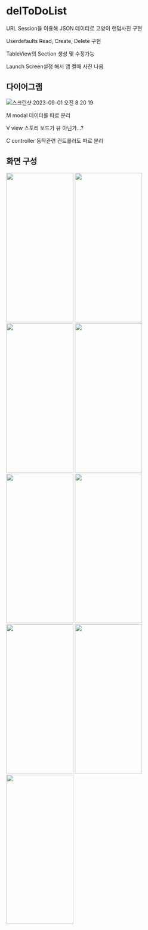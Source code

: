 # delToDoList
URL Session을 이용해 JSON 데이터로 고양이 랜덤사진 구현  

Userdefaults Read, Create, Delete 구현  

TableView의 Section 생성 및 수정가능  

Launch Screen설정 해서 앱 켤때 사진 나옴  



## 다이어그램
![스크린샷 2023-09-01 오전 8 20 19](https://github.com/wjdehdry3/swift_TodoList/assets/64249456/caa34e49-bf64-44aa-bcea-cc1678a52d7b)


M  modal        데이터를 따로 분리  

V  view         스토리 보드가 뷰 아닌가...?  

C  controller  동작관련 컨트롤러도 따로 분리  



## 화면 구성
<img src= "https://github.com/wjdehdry3/swift_TodoList/assets/64249456/78b7bf53-f1f3-484f-b302-4e715f59d73e.png" width="180" height="400"/>
 <img src="https://github.com/wjdehdry3/swift_TodoList/assets/64249456/199e754a-19bc-409e-a4b6-c47e0b56ed9c.png" width="180" height="400"/>
 <img src="https://github.com/wjdehdry3/swift_TodoList/assets/64249456/cb528d5b-6f4f-40ad-be57-19d0f4473b60.png" width="180" height="400"/>
 <img src="https://github.com/wjdehdry3/swift_TodoList/assets/64249456/34b3e48e-01a3-415a-895d-836169b15933.png" width="180" height="400"/>
<img src="https://github.com/wjdehdry3/swift_TodoList/assets/64249456/20895697-21aa-4553-97b9-889a44be6081.png" width="180" height="400"/>

  <img src= "https://github.com/wjdehdry3/swift_TodoList/assets/64249456/0f9d2b08-6472-481e-b9f6-35b9c4f64059.png" width="180" height="400"/>
 <img src="https://github.com/wjdehdry3/swift_TodoList/assets/64249456/29013633-a3cf-4f10-a1fc-324263bf4958.png" width="180" height="400"/>
 <img src="https://github.com/wjdehdry3/swift_TodoList/assets/64249456/02814ed0-6471-4f4d-88ea-e3903b5376a6.png" width="180" height="400"/>
 <img src="https://github.com/wjdehdry3/swift_TodoList/assets/64249456/95a373f9-5e2f-450c-acac-956aa9c14daf.png" width="180" height="400"/>
